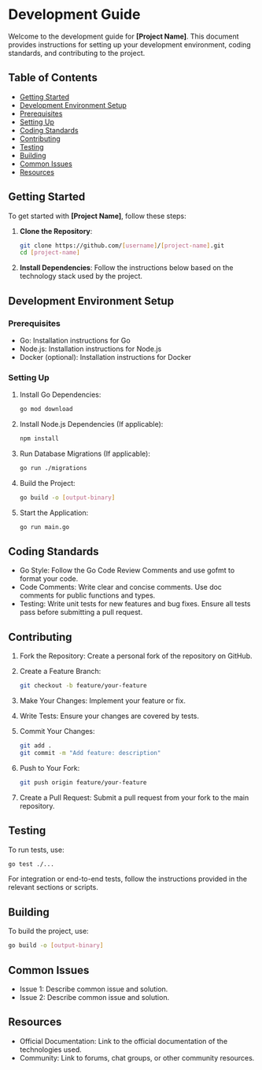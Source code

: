 # Development Guide

Welcome to the development guide for **[Project Name]**. This document provides instructions for setting up your development environment, coding standards, and contributing to the project.

## Table of Contents

- [Getting Started](#getting-started)
- [Development Environment Setup](#development-environment-setup)
- [Prerequisites](#prerequisites)
- [Setting Up](#setting-up)
- [Coding Standards](#coding-standards)
- [Contributing](#contributing)
- [Testing](#testing)
- [Building](#building)
- [Common Issues](#common-issues)
- [Resources](#resources)

## Getting Started

To get started with **[Project Name]**, follow these steps:

1. **Clone the Repository**: 
   ```bash
   git clone https://github.com/[username]/[project-name].git
   cd [project-name]
   ```

2. **Install Dependencies**: Follow the instructions below based on the technology stack used by the project.

## Development Environment Setup

### Prerequisites

 - Go: Installation instructions for Go
 - Node.js: Installation instructions for Node.js
 - Docker (optional): Installation instructions for Docker

### Setting Up

1. Install Go Dependencies:
    ```bash
    go mod download
    ```

2. Install Node.js Dependencies (If applicable):
    ```bash
    npm install
    ```

3. Run Database Migrations (If applicable):
    ```bash
    go run ./migrations
    ```

4. Build the Project:
    ```bash
    go build -o [output-binary]
    ```

5. Start the Application:
    ```bash
    go run main.go
    ```

## Coding Standards

- Go Style: Follow the Go Code Review Comments and use gofmt to format your code.
- Code Comments: Write clear and concise comments. Use doc comments for public functions and types.
- Testing: Write unit tests for new features and bug fixes. Ensure all tests pass before submitting a pull request.

## Contributing

1. Fork the Repository: Create a personal fork of the repository on GitHub.

2. Create a Feature Branch:
    ```bash
    git checkout -b feature/your-feature
    ```

3. Make Your Changes: Implement your feature or fix.

4. Write Tests: Ensure your changes are covered by tests.

5. Commit Your Changes:
    ```bash
    git add .
    git commit -m "Add feature: description"
    ```

6. Push to Your Fork:
    ```bash
    git push origin feature/your-feature
    ```

7. Create a Pull Request: Submit a pull request from your fork to the main repository.

## Testing

To run tests, use:
```bash
go test ./...
```

For integration or end-to-end tests, follow the instructions provided in the relevant sections or scripts.

## Building

To build the project, use:
```bash
go build -o [output-binary]
```

## Common Issues

- Issue 1: Describe common issue and solution.
- Issue 2: Describe common issue and solution.

## Resources

- Official Documentation: Link to the official documentation of the technologies used.
- Community: Link to forums, chat groups, or other community resources.
